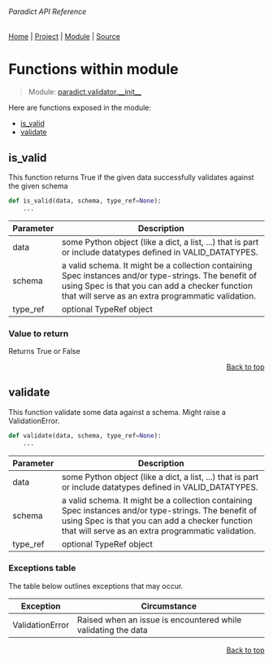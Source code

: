 ###### Paradict API Reference
[Home](/docs/api/README.md) | [Project](/README.md) | [Module](/docs/api/modules/paradict/validator/__init__/README.md) | [Source](/src/paradict/validator/__init__.py)

# Functions within module
> Module: [paradict.validator.\_\_init\_\_](/docs/api/modules/paradict/validator/__init__/README.md)

Here are functions exposed in the module:
- [is\_valid](#is_valid)
- [validate](#validate)

## is\_valid
This function returns True if the given data
successfully validates against the given schema

```python
def is_valid(data, schema, type_ref=None):
    ...
```

| Parameter | Description |
| --- | --- |
| data | some Python object (like a dict, a list, ...) that is part or include datatypes defined in VALID_DATATYPES. |
| schema | a valid schema. It might be a collection containing Spec instances and/or type-strings. The benefit of using Spec is that you can add a checker function that will serve as an extra programmatic validation. |
| type\_ref | optional TypeRef object |

### Value to return
Returns True or False

<p align="right"><a href="#paradict-api-reference">Back to top</a></p>

## validate
This function validate some data against a schema.
Might raise a ValidationError.

```python
def validate(data, schema, type_ref=None):
    ...
```

| Parameter | Description |
| --- | --- |
| data | some Python object (like a dict, a list, ...) that is part or include datatypes defined in VALID_DATATYPES. |
| schema | a valid schema. It might be a collection containing Spec instances and/or type-strings. The benefit of using Spec is that you can add a checker function that will serve as an extra programmatic validation. |
| type\_ref | optional TypeRef object |

### Exceptions table
The table below outlines exceptions that may occur.

| Exception | Circumstance |
| --- | --- |
| ValidationError | Raised when an issue is encountered while validating the data |

<p align="right"><a href="#paradict-api-reference">Back to top</a></p>
